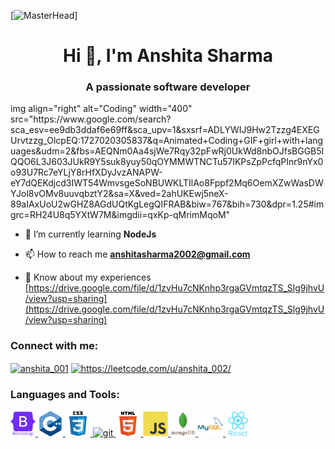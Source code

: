 [![MasterHead](https://www.google.com/url?sa=i&url=https%3A%2F%2Fgithub.com%2Fbhumika-1127&psig=AOvVaw31R8K3yxP-SPlwPDglolvO&ust=1727107086104000&source=images&cd=vfe&opi=89978449&ved=0CBMQjRxqFwoTCPiQ87T11ogDFQAAAAAdAAAAABAE)]
<h1 align="center">Hi 👋, I'm Anshita Sharma</h1>
<h3 align="center">A passionate software developer</h3>
img align="right" alt="Coding" width="400" src="https://www.google.com/search?sca_esv=ee9db3ddaf6e69ff&sca_upv=1&sxsrf=ADLYWIJ9Hw2Tzzg4EXEGUrvtzzg_OlcpEQ:1727020305837&q=Animated+Coding+GIF+girl+with+languages&udm=2&fbs=AEQNm0Aa4sjWe7Rqy32pFwRj0UkWd8nbOJfsBGGB5IQQO6L3J603JUkR9Y5suk8yuy50qOYMMWTNCTu57lKPsZpPcfqPInr9nYx0o93U7Rc7eYLjY8rHfXDyJvzANAPW-eY7dQEKdjcd3IWT54WmvsgeSoNBUWKLTIlAo8Fppf2Mq6OemXZwWasDWYJol8vOMv8uuvqbztY2&sa=X&ved=2ahUKEwj5neX-89aIAxUoU2wGHZ8AGdUQtKgLegQIFRAB&biw=767&bih=730&dpr=1.25#imgrc=RH24U8q5YXtW7M&imgdii=qxKp-qMrimMqoM"


- 🌱 I’m currently learning **NodeJs**

- 📫 How to reach me **anshitasharma2002@gmail.com**

- 📄 Know about my experiences [https://drive.google.com/file/d/1zvHu7cNKnhp3rgaGVmtqzTS_Slg9jhvU/view?usp=sharing](https://drive.google.com/file/d/1zvHu7cNKnhp3rgaGVmtqzTS_Slg9jhvU/view?usp=sharing)

<h3 align="left">Connect with me:</h3>
<p align="left">
<a href="https://www.codechef.com/users/anshita_001" target="blank"><img align="center" src="https://cdn.jsdelivr.net/npm/simple-icons@3.1.0/icons/codechef.svg" alt="anshita_001" height="30" width="40" /></a>
<a href="https://www.leetcode.com/https://leetcode.com/u/anshita_002/" target="blank"><img align="center" src="https://raw.githubusercontent.com/rahuldkjain/github-profile-readme-generator/master/src/images/icons/Social/leet-code.svg" alt="https://leetcode.com/u/anshita_002/" height="30" width="40" /></a>
</p>

<h3 align="left">Languages and Tools:</h3>
<p align="left"> <a href="https://getbootstrap.com" target="_blank" rel="noreferrer"> <img src="https://raw.githubusercontent.com/devicons/devicon/master/icons/bootstrap/bootstrap-plain-wordmark.svg" alt="bootstrap" width="40" height="40"/> </a> <a href="https://www.w3schools.com/cpp/" target="_blank" rel="noreferrer"> <img src="https://raw.githubusercontent.com/devicons/devicon/master/icons/cplusplus/cplusplus-original.svg" alt="cplusplus" width="40" height="40"/> </a> <a href="https://www.w3schools.com/css/" target="_blank" rel="noreferrer"> <img src="https://raw.githubusercontent.com/devicons/devicon/master/icons/css3/css3-original-wordmark.svg" alt="css3" width="40" height="40"/> </a> <a href="https://git-scm.com/" target="_blank" rel="noreferrer"> <img src="https://www.vectorlogo.zone/logos/git-scm/git-scm-icon.svg" alt="git" width="40" height="40"/> </a> <a href="https://www.w3.org/html/" target="_blank" rel="noreferrer"> <img src="https://raw.githubusercontent.com/devicons/devicon/master/icons/html5/html5-original-wordmark.svg" alt="html5" width="40" height="40"/> </a> <a href="https://developer.mozilla.org/en-US/docs/Web/JavaScript" target="_blank" rel="noreferrer"> <img src="https://raw.githubusercontent.com/devicons/devicon/master/icons/javascript/javascript-original.svg" alt="javascript" width="40" height="40"/> </a> <a href="https://www.mongodb.com/" target="_blank" rel="noreferrer"> <img src="https://raw.githubusercontent.com/devicons/devicon/master/icons/mongodb/mongodb-original-wordmark.svg" alt="mongodb" width="40" height="40"/> </a> <a href="https://www.mysql.com/" target="_blank" rel="noreferrer"> <img src="https://raw.githubusercontent.com/devicons/devicon/master/icons/mysql/mysql-original-wordmark.svg" alt="mysql" width="40" height="40"/> </a> <a href="https://reactjs.org/" target="_blank" rel="noreferrer"> <img src="https://raw.githubusercontent.com/devicons/devicon/master/icons/react/react-original-wordmark.svg" alt="react" width="40" height="40"/> </a> </p>
